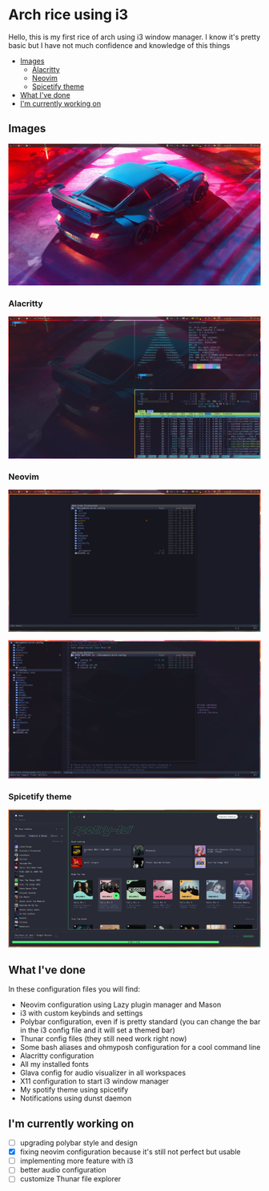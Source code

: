 # Arch rice using i3

Hello, this is my first rice of arch using i3 window manager. I know it's pretty basic but I have not much confidence and knowledge of this things

<!--toc:start-->

- [Images](#images)
  - [Alacritty](#alacritty)
  - [Neovim](#neovim)
  - [Spicetify theme](#spicetify-theme)
- [What I've done](#what-ive-done)
- [I'm currently working on](#im-currently-working-on)
<!--toc:end-->

## Images

![image](assets/Desktop.png)

### Alacritty

![image](assets/Consoles.png)

### Neovim

![image](assets/nvim-1.png)

![image](assets/nvim-2.png)

### Spicetify theme

![image](assets/spotify-theme.png)

## What I've done

In these configuration files you will find:

- Neovim configuration using Lazy plugin manager and Mason
- i3 with custom keybinds and settings
- Polybar configuration, even if is pretty standard
  (you can change the bar in the i3 config file and it will set a themed bar)
- Thunar config files (they still need work right now)
- Some bash aliases and ohmyposh configuration for a cool command line
- Alacritty configuration
- All my installed fonts
- Glava config for audio visualizer in all workspaces
- X11 configuration to start i3 window manager
- My spotify theme using spicetify
- Notifications using dunst daemon

## I'm currently working on

- [ ] upgrading polybar style and design
- [x] fixing neovim configuration because it's still not perfect but usable
- [ ] implementing more feature with i3
- [ ] better audio configuration
- [ ] customize Thunar file explorer
